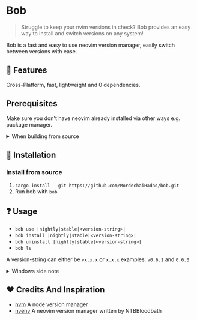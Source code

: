 # Bob

> Struggle to keep your nvim versions in check? Bob provides an easy way to install and switch versions on any system!

Bob is a fast and easy to use neovim version manager, easily switch between versions with ease.

## :star2: Features
Cross-Platform, fast, lightweight and 0 dependencies.

## Prerequisites
Make sure you don't have neovim already installed via other ways e.g. package manager.
<details>
<summary>When building from source</summary>

Install [rustup](https://www.rust-lang.org/tools/install)
</details>

## :wrench: Installation
### Install from source
1. `cargo install --git https://github.com/MordechaiHadad/bob.git`
2. Run bob with `bob`

## :question: Usage
- `bob use |nightly|stable|<version-string>|`
- `bob install |nightly|stable|<version-string>|`
- `bob uninstall |nightly|stable|<version-string>|`
- `bob ls`

A version-string can either be `vx.x.x` or `x.x.x` examples: `v0.6.1` and `0.6.0`

<details>
<summary>Windows side note</summary>

Make sure to run the application as administator to properly install a version.
</details>

## :heart: Credits And Inspiration
- [nvm](https://github.com/nvm-sh/nvm) A node version manager
- [nvenv](https://github.com/NTBBloodbath/nvenv) A neovim version manager written by NTBBloodbath
